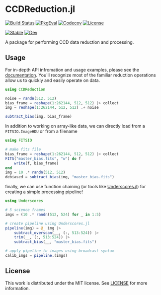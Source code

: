 # CCDReduction.jl

[![Build Status](https://travis-ci.com/juliaastro/CCDReduction.jl.svg?branch=master)](https://travis-ci.com/juliaastro/CCDReduction.jl)
[![PkgEval](https://juliaci.github.io/NanosoldierReports/pkgeval_badges/C/CCDReduction.svg)](https://juliaci.github.io/NanosoldierReports/pkgeval_badges/report.html)
[![Codecov](https://codecov.io/gh/juliaastro/CCDReduction.jl/branch/master/graph/badge.svg)](https://codecov.io/gh/juliaastro/CCDReduction.jl)
[![License](https://img.shields.io/badge/License-MIT-yellow.svg)](https://opensource.org/licenses/MIT)

[![Stable](https://img.shields.io/badge/docs-stable-blue.svg)](https://juliaastro.github.io/CCDReduction.jl/stable)
[![Dev](https://img.shields.io/badge/docs-dev-blue.svg)](https://juliaastro.github.io/CCDReduction.jl/dev)

A package for performing CCD data reduction and processing.



## Usage

For in-depth API infromation and usage examples, please see the [documentation](https://juliaastro.github.io/CCDReduction.jl/dev). You'll recognize most of the familiar reduction operations allow us to quickly and easily operate on data.

```julia
using CCDReduction

noise = randn(512, 512)
bias_frame = reshape(1:262144, 512, 512) |> collect
img = reshape(1:262144, 512, 512) .+ noise

subtract_bias(img, bias_frame)
```

In addition to working on array-like data, we can directly load from a `FITSIO.ImageHDU` or from a filename

```julia
using FITSIO

# make fits file
bias_frame = reshape(1:262144, 512, 512) |> collect
FITS("master_bias.fits", "w") do f
    write(f, bias_frame)
end
img = 10 .* randn(512, 512)
debiased = subtract_bias(img, "master_bias.fits")
```

finally, we can use function chaining (or tools like [Underscores.jl](https://github.com/c42f/Underscores.jl)) for creating a simple processing pipeline!

```julia
using Underscores

# 5 science frames
imgs = (10 .* randn(512, 524) for _ in 1:5)

# create pipeline using Underscores.jl
pipeline(img) = @_ img |>
    subtract_overscan(__, (:, 513:524)) |>
    trim(__, (:, 513:524)) |>
    subtract_bias(__, "master_bias.fits")

# apply pipeline to images using broadcast syntax
calib_imgs = pipeline.(imgs)
```

## License

This work is distributed under the MIT license. See [LICENSE](LICENSE) for more information.
